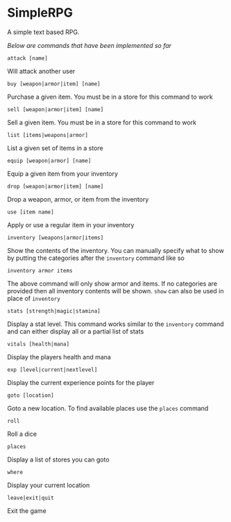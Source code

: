 # SimpleRPG
A simple text based RPG.

*Below are commands that have been implemented so far*

`attack [name]`

Will attack another user

`buy [weapon|armor|item] [name]`

Purchase a given item. You must be in a store for this command to work

`sell [weapon|armor|item] [name]`

Sell a given item. You must be in a store for this command to work

`list [items|weapons|armor]`

List a given set of items in a store

`equip [weapon|armor] [name]`

Equip a given item from your inventory

`drop [weapon|armor|item] [name]`

Drop a weapon, armor, or item from the inventory

`use [item name]`

Apply or use a regular item in your inventory

`inventory [weapons|armor|items]`

Show the contents of the inventory. You can manually specify what to show by
putting the categories after the `inventory` command like so

`inventory armor items`

The above command will only show armor and items. If no categories are provided
then all inventory contents will be shown. `show` can also be used in place of `inventory`

`stats [strength|magic|stamina]`

Display a stat level. This command works similar to the `inventory` command and
can either display all or a partial list of stats

`vitals [health|mana]`

Display the players health and mana

`exp [level|current|nextlevel]`

Display the current experience points for the player

`goto [location]`

Goto a new location. To find available places use the `places` command

`roll`

Roll a dice

`places`

Display a list of stores you can goto

`where`

Display your current location

`leave|exit|quit`

Exit the game
